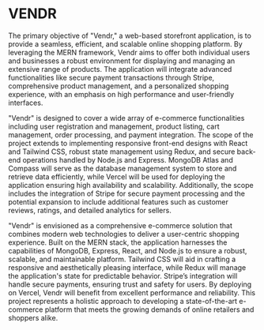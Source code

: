 # **VENDR**

The primary objective of "Vendr," a web-based storefront application, is to provide a seamless, efficient, and scalable online shopping platform. By leveraging the MERN framework, Vendr aims to offer both individual users and businesses a robust environment for displaying and managing an extensive range of products. The application will integrate advanced functionalities like secure payment transactions through Stripe, comprehensive product management, and a personalized shopping experience, with an emphasis on high performance and user-friendly interfaces.

"Vendr" is designed to cover a wide array of e-commerce functionalities including user registration and management, product listing, cart management, order processing, and payment integration. The scope of the project extends to implementing responsive front-end designs with React and Tailwind CSS, robust state management using Redux, and secure back-end operations handled by Node.js and Express. MongoDB Atlas and Compass will serve as the database management system to store and retrieve data efficiently, while Vercel will be used for deploying the application ensuring high availability and scalability. Additionally, the scope includes the integration of Stripe for secure payment processing and the potential expansion to include additional features such as customer reviews, ratings, and detailed analytics for sellers.

"Vendr" is envisioned as a comprehensive e-commerce solution that combines modern web technologies to deliver a user-centric shopping experience. Built on the MERN stack, the application harnesses the capabilities of MongoDB, Express, React, and Node.js to ensure a robust, scalable, and maintainable platform. Tailwind CSS will aid in crafting a responsive and aesthetically pleasing interface, while Redux will manage the application's state for predictable behavior. Stripe’s integration will handle secure payments, ensuring trust and safety for users. By deploying on Vercel, Vendr will benefit from excellent performance and reliability. This project represents a holistic approach to developing a state-of-the-art e-commerce platform that meets the growing demands of online retailers and shoppers alike. 